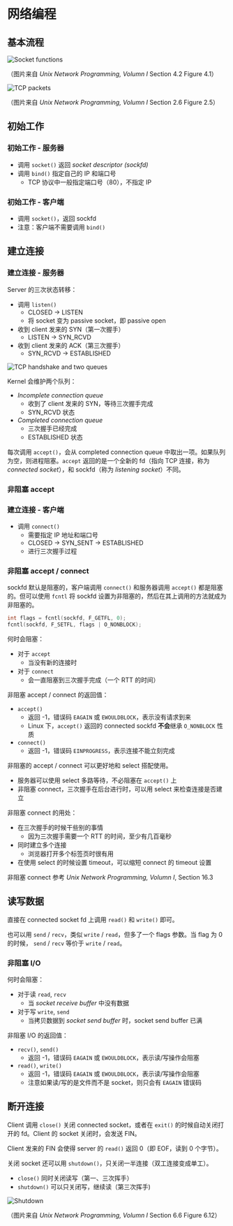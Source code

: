 # 网络编程

## 基本流程

![Socket functions](img/socket-functions.png)

（图片来自 _Unix Network Programming, Volumn I_ Section 4.2 Figure 4.1）

![TCP packets](img/tcp-packets.gif)

（图片来自 _Unix Network Programming, Volumn I_ Section 2.6 Figure 2.5）

## 初始工作

### 初始工作 - 服务器

+ 调用 `socket()` 返回 _socket descriptor (sockfd)_
+ 调用 `bind()` 指定自己的 IP 和端口号
  + TCP 协议中一般指定端口号（80），不指定 IP

### 初始工作 - 客户端

+ 调用 `socket()`，返回 sockfd
+ 注意：客户端不需要调用 `bind()`

## 建立连接

### 建立连接 - 服务器

Server 的三次状态转移：

+ 调用 `listen()`
  + CLOSED -> LISTEN
  + 将 socket 变为 passive socket，即 passive open
+ 收到 client 发来的 SYN（第一次握手）
  + LISTEN -> SYN_RCVD
+ 收到 client 发来的 ACK（第三次握手）
  + SYN_RCVD -> ESTABLISHED

![TCP handshake and two queues](img/tcp-two-queues.gif)

Kernel 会维护两个队列：

+ _Incomplete connection queue_
  + 收到了 client 发来的 SYN，等待三次握手完成
  + SYN_RCVD 状态
+ _Completed connection queue_
  + 三次握手已经完成
  + ESTABLISHED 状态

每次调用 `accept()`，会从 completed connection queue 中取出一项。如果队列为空，则进程阻塞。`accept` 返回的是一个全新的 fd（指向 TCP 连接，称为 _connected socket_），和 sockfd（称为 _listening socket_）不同。

### 非阻塞 accept


### 建立连接 - 客户端

+ 调用 `connect()`
  + 需要指定 IP 地址和端口号
  + CLOSED -> SYN_SENT -> ESTABLISHED
  + 进行三次握手过程

### 非阻塞 accept / connect

sockfd 默认是阻塞的，客户端调用 `connect()` 和服务器调用 `accept()` 都是阻塞的。但可以使用 `fcntl` 将 sockfd 设置为非阻塞的，然后在其上调用的方法就成为非阻塞的。

```C
int flags = fcntl(sockfd, F_GETFL, 0);
fcntl(sockfd, F_SETFL, flags | O_NONBLOCK);
```

何时会阻塞：

+ 对于 `accept`
  + 当没有新的连接时
+ 对于 `connect`
  + 会一直阻塞到三次握手完成（一个 RTT 的时间）

非阻塞 accept / connect 的返回值：

+ `accept()`
  + 返回 -1，错误码 `EAGAIN` 或 `EWOULDBLOCK`，表示没有请求到来
  + Linux 下，`accept()` 返回的 connected sockfd **不会**继承 `O_NONBLOCK` 性质
+ `connect()`
  + 返回 -1，错误码 `EINPROGRESS`，表示连接不能立刻完成

非阻塞的 accept / connect 可以更好地和 select 搭配使用。

+ 服务器可以使用 select 多路等待，不必阻塞在 `accept()` 上
+ 非阻塞 connect，三次握手在后台进行时，可以用 select 来检查连接是否建立

非阻塞 connect 的用处：

+ 在三次握手的时候干些别的事情
  + 因为三次握手需要一个 RTT 的时间，至少有几百毫秒
+ 同时建立多个连接
  + 浏览器打开多个标签页时很有用
+ 在使用 select 的时候设置 timeout，可以缩短 connect 的 timeout 设置

非阻塞 connect 参考 _Unix Network Programming, Volumn I_, Section 16.3

## 读写数据

直接在 connected socket fd 上调用 `read()` 和 `write()` 即可。

也可以用 `send` / `recv`，类似 `write` / `read`，但多了一个 flags 参数。当 flag 为 0 的时候， `send` / `recv` 等价于 `write` / `read`。

### 非阻塞 I/O

何时会阻塞：

+ 对于读 `read`, `recv`
  + 当 _socket receive buffer_ 中没有数据
+ 对于写 `write`, `send`
  + 当拷贝数据到 _socket send buffer_ 时，socket send buffer 已满

非阻塞 I/O 的返回值：

+ `recv()`, `send()`
  + 返回 -1，错误码 `EAGAIN` 或 `EWOULDBLOCK`，表示读/写操作会阻塞
+ `read()`, `write()`
  + 返回 -1，错误码 `EAGAIN` 或 `EWOULDBLOCK`，表示读/写操作会阻塞
  + 注意如果读/写的是文件而不是 socket，则只会有 `EAGAIN` 错误码

## 断开连接

Client 调用 `close()` 关闭 connected socket，或者在 `exit()` 的时候自动关闭打开的 fd。Client 的 socket 关闭时，会发送 FIN。

Client 发来的 FIN 会使得 server 的 `read()` 返回 0（即 EOF，读到 0 个字节）。

关闭 socket 还可以用 `shutdown()`，只关闭一半连接（双工连接变成单工）。

+ `close()` 同时关闭读写（第一、三次挥手）
+ `shutdown()` 可以只关闭写，继续读（第三次挥手)

![Shutdown](img/shutdown.png)

（图片来自 _Unix Network Programming, Volumn I_ Section 6.6 Figure 6.12）